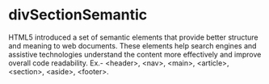 # divSectionSemantic
HTML5 introduced a set of semantic elements that provide better structure and meaning to web documents. These elements help search engines and assistive technologies understand the content more effectively and improve overall code readability. Ex.- &lt;header>, &lt;nav>, &lt;main>, &lt;article>, &lt;section>, &lt;aside>, &lt;footer>.

